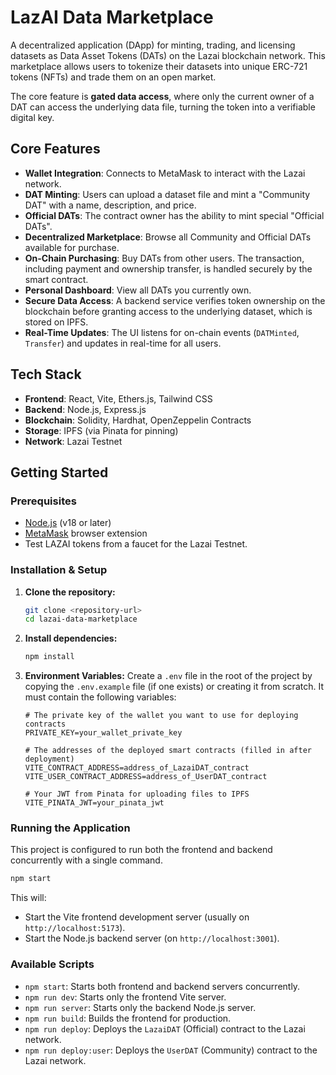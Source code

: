 # LazAI Data Marketplace

A decentralized application (DApp) for minting, trading, and licensing datasets as Data Asset Tokens (DATs) on the Lazai blockchain network. This marketplace allows users to tokenize their datasets into unique ERC-721 tokens (NFTs) and trade them on an open market.

The core feature is **gated data access**, where only the current owner of a DAT can access the underlying data file, turning the token into a verifiable digital key.

## Core Features

- **Wallet Integration**: Connects to MetaMask to interact with the Lazai network.
- **DAT Minting**: Users can upload a dataset file and mint a "Community DAT" with a name, description, and price.
- **Official DATs**: The contract owner has the ability to mint special "Official DATs".
- **Decentralized Marketplace**: Browse all Community and Official DATs available for purchase.
- **On-Chain Purchasing**: Buy DATs from other users. The transaction, including payment and ownership transfer, is handled securely by the smart contract.
- **Personal Dashboard**: View all DATs you currently own.
- **Secure Data Access**: A backend service verifies token ownership on the blockchain before granting access to the underlying dataset, which is stored on IPFS.
- **Real-Time Updates**: The UI listens for on-chain events (`DATMinted`, `Transfer`) and updates in real-time for all users.

## Tech Stack

- **Frontend**: React, Vite, Ethers.js, Tailwind CSS
- **Backend**: Node.js, Express.js
- **Blockchain**: Solidity, Hardhat, OpenZeppelin Contracts
- **Storage**: IPFS (via Pinata for pinning)
- **Network**: Lazai Testnet

## Getting Started

### Prerequisites

- [Node.js](https://nodejs.org/) (v18 or later)
- [MetaMask](https://metamask.io/) browser extension
- Test LAZAI tokens from a faucet for the Lazai Testnet.

### Installation & Setup

1.  **Clone the repository:**
    ```bash
    git clone <repository-url>
    cd lazai-data-marketplace
    ```

2.  **Install dependencies:**
    ```bash
    npm install
    ```

3.  **Environment Variables:**
    Create a `.env` file in the root of the project by copying the `.env.example` file (if one exists) or creating it from scratch. It must contain the following variables:

    ```
    # The private key of the wallet you want to use for deploying contracts
    PRIVATE_KEY=your_wallet_private_key

    # The addresses of the deployed smart contracts (filled in after deployment)
    VITE_CONTRACT_ADDRESS=address_of_LazaiDAT_contract
    VITE_USER_CONTRACT_ADDRESS=address_of_UserDAT_contract

    # Your JWT from Pinata for uploading files to IPFS
    VITE_PINATA_JWT=your_pinata_jwt
    ```

### Running the Application

This project is configured to run both the frontend and backend concurrently with a single command.

```bash
npm start
```

This will:
- Start the Vite frontend development server (usually on `http://localhost:5173`).
- Start the Node.js backend server (on `http://localhost:3001`).

### Available Scripts

- `npm start`: Starts both frontend and backend servers concurrently.
- `npm run dev`: Starts only the frontend Vite server.
- `npm run server`: Starts only the backend Node.js server.
- `npm run build`: Builds the frontend for production.
- `npm run deploy`: Deploys the `LazaiDAT` (Official) contract to the Lazai network.
- `npm run deploy:user`: Deploys the `UserDAT` (Community) contract to the Lazai network.